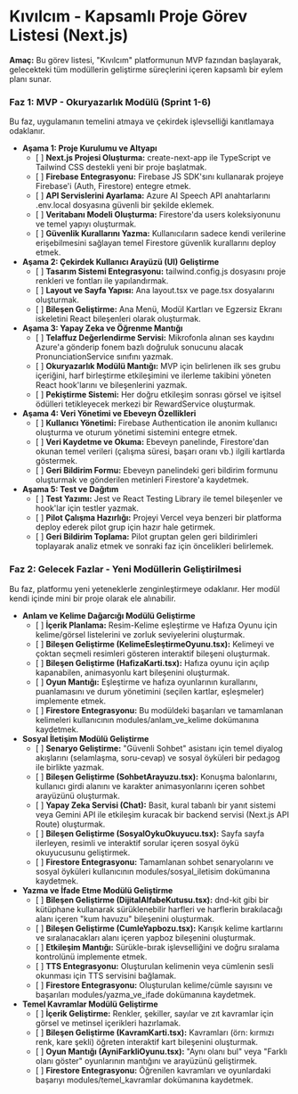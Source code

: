 # **Kıvılcım \- Kapsamlı Proje Görev Listesi (Next.js)**

**Amaç:** Bu görev listesi, "Kıvılcım" platformunun MVP fazından başlayarak, gelecekteki tüm modüllerin geliştirme süreçlerini içeren kapsamlı bir eylem planı sunar.

### **Faz 1: MVP \- Okuryazarlık Modülü (Sprint 1-6)**

Bu faz, uygulamanın temelini atmaya ve çekirdek işlevselliği kanıtlamaya odaklanır.

* **Aşama 1: Proje Kurulumu ve Altyapı**  
  * \[ \] **Next.js Projesi Oluşturma:** create-next-app ile TypeScript ve Tailwind CSS destekli yeni bir proje başlatmak.  
  * \[ \] **Firebase Entegrasyonu:** Firebase JS SDK'sını kullanarak projeye Firebase'i (Auth, Firestore) entegre etmek.  
  * \[ \] **API Servislerini Ayarlama:** Azure AI Speech API anahtarlarını .env.local dosyasına güvenli bir şekilde eklemek.  
  * \[ \] **Veritabanı Modeli Oluşturma:** Firestore'da users koleksiyonunu ve temel yapıyı oluşturmak.  
  * \[ \] **Güvenlik Kurallarını Yazma:** Kullanıcıların sadece kendi verilerine erişebilmesini sağlayan temel Firestore güvenlik kurallarını deploy etmek.  
* **Aşama 2: Çekirdek Kullanıcı Arayüzü (UI) Geliştirme**  
  * \[ \] **Tasarım Sistemi Entegrasyonu:** tailwind.config.js dosyasını proje renkleri ve fontları ile yapılandırmak.  
  * \[ \] **Layout ve Sayfa Yapısı:** Ana layout.tsx ve page.tsx dosyalarını oluşturmak.  
  * \[ \] **Bileşen Geliştirme:** Ana Menü, Modül Kartları ve Egzersiz Ekranı iskeletini React bileşenleri olarak oluşturmak.  
* **Aşama 3: Yapay Zeka ve Öğrenme Mantığı**  
  * \[ \] **Telaffuz Değerlendirme Servisi:** Mikrofonla alınan ses kaydını Azure'a gönderip fonem bazlı doğruluk sonucunu alacak PronunciationService sınıfını yazmak.  
  * \[ \] **Okuryazarlık Modülü Mantığı:** MVP için belirlenen ilk ses grubu içeriğini, harf birleştirme etkileşimini ve ilerleme takibini yöneten React hook'larını ve bileşenlerini yazmak.  
  * \[ \] **Pekiştirme Sistemi:** Her doğru etkileşim sonrası görsel ve işitsel ödülleri tetikleyecek merkezi bir RewardService oluşturmak.  
* **Aşama 4: Veri Yönetimi ve Ebeveyn Özellikleri**  
  * \[ \] **Kullanıcı Yönetimi:** Firebase Authentication ile anonim kullanıcı oluşturma ve oturum yönetimi sistemini entegre etmek.  
  * \[ \] **Veri Kaydetme ve Okuma:** Ebeveyn panelinde, Firestore'dan okunan temel verileri (çalışma süresi, başarı oranı vb.) ilgili kartlarda göstermek.  
  * \[ \] **Geri Bildirim Formu:** Ebeveyn panelindeki geri bildirim formunu oluşturmak ve gönderilen metinleri Firestore'a kaydetmek.  
* **Aşama 5: Test ve Dağıtım**  
  * \[ \] **Test Yazımı:** Jest ve React Testing Library ile temel bileşenler ve hook'lar için testler yazmak.  
  * \[ \] **Pilot Çalışma Hazırlığı:** Projeyi Vercel veya benzeri bir platforma deploy ederek pilot grup için hazır hale getirmek.  
  * \[ \] **Geri Bildirim Toplama:** Pilot gruptan gelen geri bildirimleri toplayarak analiz etmek ve sonraki faz için öncelikleri belirlemek.

### **Faz 2: Gelecek Fazlar \- Yeni Modüllerin Geliştirilmesi**

Bu faz, platformu yeni yeteneklerle zenginleştirmeye odaklanır. Her modül kendi içinde mini bir proje olarak ele alınabilir.

* **Anlam ve Kelime Dağarcığı Modülü Geliştirme**  
  * \[ \] **İçerik Planlama:** Resim-Kelime eşleştirme ve Hafıza Oyunu için kelime/görsel listelerini ve zorluk seviyelerini oluşturmak.  
  * \[ \] **Bileşen Geliştirme (KelimeEsleştirmeOyunu.tsx):** Kelimeyi ve çoktan seçmeli resimleri gösteren interaktif bileşeni oluşturmak.  
  * \[ \] **Bileşen Geliştirme (HafizaKarti.tsx):** Hafıza oyunu için açılıp kapanabilen, animasyonlu kart bileşenini oluşturmak.  
  * \[ \] **Oyun Mantığı:** Eşleştirme ve hafıza oyunlarının kurallarını, puanlamasını ve durum yönetimini (seçilen kartlar, eşleşmeler) implemente etmek.  
  * \[ \] **Firestore Entegrasyonu:** Bu modüldeki başarıları ve tamamlanan kelimeleri kullanıcının modules/anlam\_ve\_kelime dokümanına kaydetmek.  
* **Sosyal İletişim Modülü Geliştirme**  
  * \[ \] **Senaryo Geliştirme:** "Güvenli Sohbet" asistanı için temel diyalog akışlarını (selamlaşma, soru-cevap) ve sosyal öyküleri bir pedagog ile birlikte yazmak.  
  * \[ \] **Bileşen Geliştirme (SohbetArayuzu.tsx):** Konuşma balonlarını, kullanıcı girdi alanını ve karakter animasyonlarını içeren sohbet arayüzünü oluşturmak.  
  * \[ \] **Yapay Zeka Servisi (Chat):** Basit, kural tabanlı bir yanıt sistemi veya Gemini API ile etkileşim kuracak bir backend servisi (Next.js API Route) oluşturmak.  
  * \[ \] **Bileşen Geliştirme (SosyalOykuOkuyucu.tsx):** Sayfa sayfa ilerleyen, resimli ve interaktif sorular içeren sosyal öykü okuyucusunu geliştirmek.  
  * \[ \] **Firestore Entegrasyonu:** Tamamlanan sohbet senaryolarını ve sosyal öyküleri kullanıcının modules/sosyal\_iletisim dokümanına kaydetmek.  
* **Yazma ve İfade Etme Modülü Geliştirme**  
  * \[ \] **Bileşen Geliştirme (DijitalAlfabeKutusu.tsx):** dnd-kit gibi bir kütüphane kullanarak sürüklenebilir harfleri ve harflerin bırakılacağı alanı içeren "kum havuzu" bileşenini oluşturmak.  
  * \[ \] **Bileşen Geliştirme (CumleYapbozu.tsx):** Karışık kelime kartlarını ve sıralanacakları alanı içeren yapboz bileşenini oluşturmak.  
  * \[ \] **Etkileşim Mantığı:** Sürükle-bırak işlevselliğini ve doğru sıralama kontrolünü implemente etmek.  
  * \[ \] **TTS Entegrasyonu:** Oluşturulan kelimenin veya cümlenin sesli okunması için TTS servisini bağlamak.  
  * \[ \] **Firestore Entegrasyonu:** Oluşturulan kelime/cümle sayısını ve başarıları modules/yazma\_ve\_ifade dokümanına kaydetmek.  
* **Temel Kavramlar Modülü Geliştirme**  
  * \[ \] **İçerik Geliştirme:** Renkler, şekiller, sayılar ve zıt kavramlar için görsel ve metinsel içerikleri hazırlamak.  
  * \[ \] **Bileşen Geliştirme (KavramKarti.tsx):** Kavramları (örn: kırmızı renk, kare şekli) öğreten interaktif kart bileşenini oluşturmak.  
  * \[ \] **Oyun Mantığı (AyniFarkliOyunu.tsx):** "Aynı olanı bul" veya "Farklı olanı göster" oyunlarının mantığını ve arayüzünü geliştirmek.  
  * \[ \] **Firestore Entegrasyonu:** Öğrenilen kavramları ve oyunlardaki başarıyı modules/temel\_kavramlar dokümanına kaydetmek.